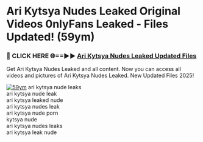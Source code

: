 # Ari Kytsya Nudes Leaked Original Videos 0nlyFans Leaked - Files Updated! (59ym)

<h3>🔴 CLICK HERE 🌐==►► <a href="https://tinyurl.com/4mcuefdz" rel="nofollow">Ari Kytsya Nudes Leaked Updated Files</a></h3>

Get Ari Kytsya Nudes Leaked and all content. Now you can access all videos and pictures of Ari Kytsya Nudes Leaked. New Updated Files 2025!

[![59ym](https://i.imgur.com/StAQSOY.gif)](https://tinyurl.com/4mcuefdz)
ari kytsya nude leaks<br>
ari kytsya nude leak<br>
ari kytsya leaked nude<br>
ari kytsya nudes leak<br>
ari kytsya nude porn<br>
kytsya nude<br>
ari kytsya nudes leaks<br>
ari kytsya leak nude